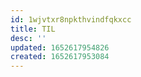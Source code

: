 ```yaml
---
id: 1wjvtxr8npkthvindfqkxcc
title: TIL
desc: ''
updated: 1652617954826
created: 1652617953084
---
```


